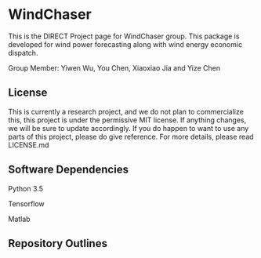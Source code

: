 # WindChaser
This is the DIRECT Project page for WindChaser group. This package is developed for wind power forecasting along with wind energy economic dispatch. 

Group Member: Yiwen Wu, You Chen, Xiaoxiao Jia and Yize Chen

## License
This is currently a research project, and we do not plan to commercialize this, this project is under the permissive MIT license. If anything changes, we will be sure to update accordingly. If you do happen to want to use any parts of this project, please do give reference. For more details, please read LICENSE.md

## Software Dependencies

Python 3.5

Tensorflow

Matlab

## Repository Outlines
